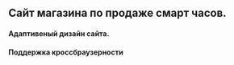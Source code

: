 ## Сайт магазина по продаже смарт часов.

#### Адаптивеный дизайн сайта.
#### Поддержка кроссбраузерности

